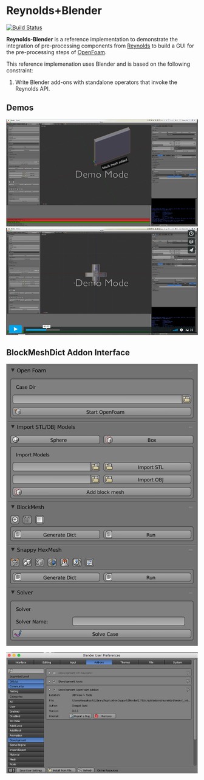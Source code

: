 Reynolds+Blender
================

[![Build Status](https://travis-ci.org/dmsurti/reynolds-blender.svg?branch=master)](https://travis-ci.org/dmsurti/reynolds-blender)

**Reynolds-Blender** is a reference implementation to demonstrate the
integration of pre-processing components from
[Reynolds](https://github.com/dmsurti/reynolds) to build a GUI for the
pre-processing steps of [OpenFoam](http://openfoam.com).

This reference implemenation uses Blender and is based on the following
constraint:

1. Write Blender add-ons with standalone operators that invoke the Reynolds
   API.

Demos
---

[![Cavity Demo](docs/img/cavity-video.png)](https://vimeo.com/233011778)
[![Flange Demo](docs/img/flange-video.png)](https://vimeo.com/233012814)

BlockMeshDict Addon Interface
---

![](docs/img/open-foam-gui.png?raw=true)

![](docs/img/add-on.png?raw=true)
